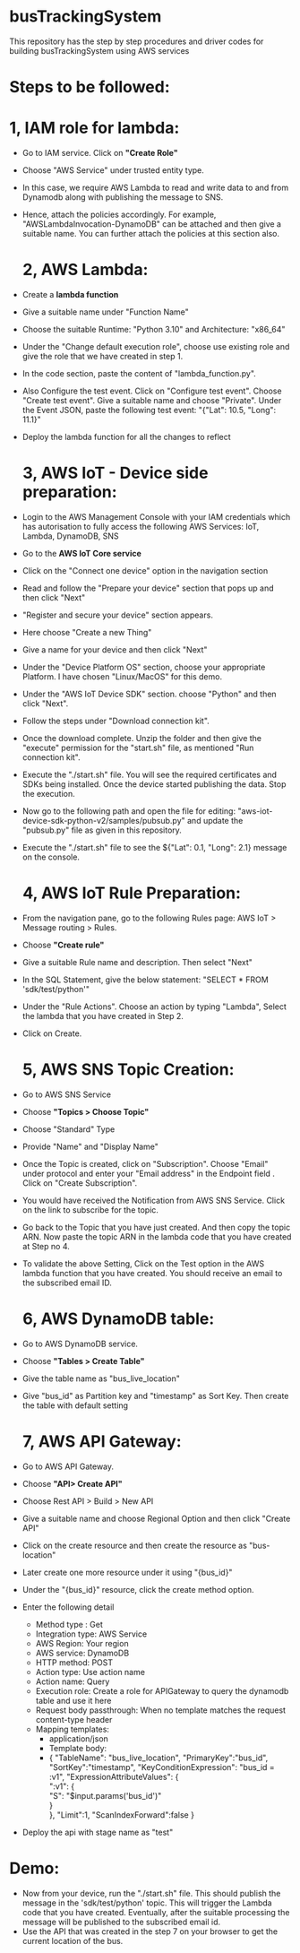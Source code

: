 # busTrackingSystem
This repository has the step by step procedures and driver codes for building busTrackingSystem using AWS services

# Steps to be followed:

  # 1, IAM role for lambda:
  
* Go to IAM service. Click on **"Create Role"**
* Choose "AWS Service" under trusted entity type.
* In this case, we require AWS Lambda to read and write data to and from Dynamodb along with publishing the message to SNS.
* Hence, attach the policies accordingly. For example, "AWSLambdaInvocation-DynamoDB" can be attached and then give a suitable name. You can further attach the policies at this section also.


  # 2, AWS Lambda:

* Create a **lambda function**
* Give a suitable name under "Function Name"
* Choose the suitable Runtime: "Python 3.10" and Architecture: "x86_64"
* Under the "Change default execution role", choose use existing role and give the role that we have created in step 1.
* In the code section, paste the content of "lambda_function.py".
* Also Configure the test event. Click on "Configure test event". Choose "Create test event". Give a suitable name and choose "Private". Under the Event JSON, paste the following test event: "{\"Lat\": 10.5, \"Long\": 11.1}"
* Deploy the lambda function for all the changes to reflect


  # 3, AWS IoT - Device side preparation: 

* Login to the AWS Management Console with your IAM credentials which has autorisation to fully access the following AWS Services: IoT, Lambda, DynamoDB, SNS
* Go to the **AWS IoT Core service**
* Click on the "Connect one device" option in the navigation section
* Read and follow the "Prepare your device" section that pops up and then click "Next"
* "Register and secure your device" section appears. 
* Here choose "Create a new Thing"
* Give a name for your device and then click "Next"
* Under the "Device Platform OS" section, choose your appropriate Platform. I have chosen "Linux/MacOS" for this demo.
* Under the "AWS IoT Device SDK" section. choose "Python" and then click "Next".
* Follow the steps under "Download connection kit". 
* Once the download complete. Unzip the folder and then give the "execute"  permission for the "start.sh" file, as mentioned "Run connection kit".
* Execute the "./start.sh" file. You will see the required certificates and SDKs being installed. Once the device started publishing the data. Stop the execution.
* Now go to the following path and open the file for editing: "aws-iot-device-sdk-python-v2/samples/pubsub.py" and update the "pubsub.py" file as given in this repository.
* Execute the "./start.sh" file to see the ${"Lat": 0.1, "Long": 2.1} message on the console.
  
  # 4, AWS IoT Rule Preparation:

* From the navigation pane, go to the following Rules page: AWS IoT > Message routing > Rules.
* Choose **"Create rule"**
* Give a suitable Rule name and description. Then select "Next"
* In the SQL Statement, give the below statement: "SELECT * FROM 'sdk/test/python'"
* Under the "Rule Actions". Choose an action by typing "Lambda", Select the lambda that you have created in Step 2.
* Click on Create.

  # 5, AWS SNS Topic Creation:

* Go to AWS SNS Service
* Choose **"Topics > Choose Topic"**
* Choose "Standard" Type
* Provide "Name" and "Display Name"
* Once the Topic is created, click on "Subscription". Choose "Email" under protocol and enter your "Email address" in the  Endpoint field . Click on "Create Subscription". 
* You would have received the Notification from AWS SNS Service. Click on the link to subscribe for the topic.
* Go back to the Topic that you have just created. And then copy the topic ARN. Now paste the topic ARN in the lambda code that you have created at Step no 4.
* To validate the above Setting, Click on the Test option in the AWS lambda function that you have created. You should receive an email to the subscribed email ID.

  # 6, AWS DynamoDB table:

* Go to AWS DynamoDB service.
* Choose **"Tables > Create Table"**
* Give the table name as "bus_live_location"
* Give "bus_id" as Partition key and "timestamp" as Sort Key. Then create the table with default setting

  # 7, AWS API Gateway:

* Go to AWS API Gateway.
* Choose **"API> Create API"**
* Choose Rest API > Build > New API
* Give a suitable name and choose Regional Option and then click "Create API"
* Click on the create resource and then create the resource as "bus-location"
* Later create one more resource under it using "{bus_id}"
* Under the "{bus_id}" resource, click the create method option.
* Enter the following detail
  - Method type : Get
  - Integration type: AWS Service
  - AWS Region: Your region
  - AWS service: DynamoDB
  - HTTP method: POST
  - Action type: Use action name
  - Action name: Query
  - Execution role: Create a role for APIGateway to query the dynamodb table and use it here
  - Request body passthrough: When no template matches the request content-type header
  - Mapping templates:
      - application/json
      - Template body:
      -   {
            "TableName": "bus_live_location", 
            "PrimaryKey":"bus_id",
            "SortKey":"timestamp",
            "KeyConditionExpression": "bus_id = :v1", "ExpressionAttributeValues": {   
                    ":v1": {        
                        "S": "$input.params('bus_id')"   
                    }    
                },
            "Limit":1, 
            "ScanIndexForward":false 
            }
* Deploy the api with stage name as "test"

# Demo: 

* Now from your device, run the "./start.sh" file. This should publish the message in the 'sdk/test/python' topic. This will trigger the Lambda code that you have created. 
Eventually, after the suitable processing the message will be published to the subscribed email id.
* Use the API that was created in the step 7 on your browser to get the current location of the bus.


